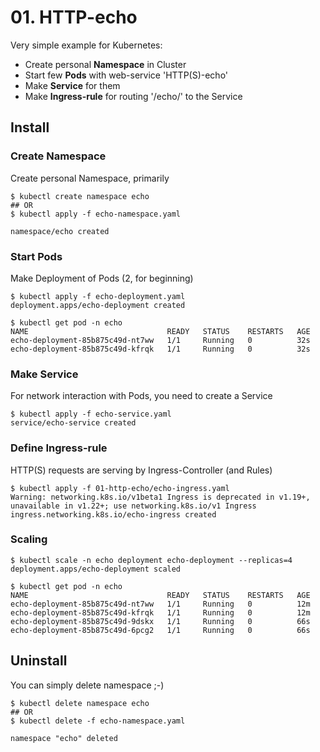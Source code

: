 # 01. HTTP-echo
Very simple example for Kubernetes:
* Create personal **Namespace** in Cluster
* Start few **Pods** with web-service 'HTTP(S)-echo'
* Make **Service** for them
* Make **Ingress-rule** for routing '/echo/' to the Service

## Install

### Create Namespace
Create personal Namespace, primarily
```console
$ kubectl create namespace echo
## OR
$ kubectl apply -f echo-namespace.yaml

namespace/echo created
```

### Start Pods
Make Deployment of Pods (2, for beginning)
```console
$ kubectl apply -f echo-deployment.yaml
deployment.apps/echo-deployment created

$ kubectl get pod -n echo
NAME                               READY   STATUS    RESTARTS   AGE
echo-deployment-85b875c49d-nt7ww   1/1     Running   0          32s
echo-deployment-85b875c49d-kfrqk   1/1     Running   0          32s
```

### Make Service
For network interaction with Pods, you need to create a Service
```console
$ kubectl apply -f echo-service.yaml 
service/echo-service created
```

### Define Ingress-rule
HTTP(S) requests are serving by Ingress-Controller (and Rules)
```console
$ kubectl apply -f 01-http-echo/echo-ingress.yaml 
Warning: networking.k8s.io/v1beta1 Ingress is deprecated in v1.19+, unavailable in v1.22+; use networking.k8s.io/v1 Ingress
ingress.networking.k8s.io/echo-ingress created
```

### Scaling
```console
$ kubectl scale -n echo deployment echo-deployment --replicas=4
deployment.apps/echo-deployment scaled

$ kubectl get pod -n echo
NAME                               READY   STATUS    RESTARTS   AGE
echo-deployment-85b875c49d-nt7ww   1/1     Running   0          12m
echo-deployment-85b875c49d-kfrqk   1/1     Running   0          12m
echo-deployment-85b875c49d-9dskx   1/1     Running   0          66s
echo-deployment-85b875c49d-6pcg2   1/1     Running   0          66s
```

## Uninstall
You can simply delete namespace ;-)
```console
$ kubectl delete namespace echo
## OR
$ kubectl delete -f echo-namespace.yaml

namespace "echo" deleted
```
